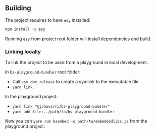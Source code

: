 ## Building

The project requires to have `esy` installed:

```bash
npm install -g esy
```

Running `esy` from project root folder will install dependencies and build.

### Linking locally

To link the project to be used from a playground in local development.

In `bs-playground-bundler` root folder:

- Call `esy dev_release` to create a symlink to the executable file
- `yarn link`

In the playground project:

- `yarn link "@jchavarri/bs-playground-bundler"`
- `yarn add file:../path/to/bs-playground-bundler`

Now you can `yarn run bsembed -o path/to/embeddedlibs.js` from the playground project.

